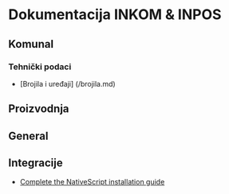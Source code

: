 # Dokumentacija INKOM & INPOS
## Komunal
### Tehnički podaci

* [Brojila i uređaji] (/brojila.md)

## Proizvodnja

## General

## Integracije
* [Complete the NativeScript installation guide](http://docs.nativescript.org/angular/start/quick-setup.html)

[E-racun]: /eracun.md	"E-racuni"

